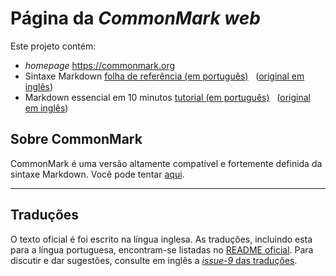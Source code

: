 # Página da *CommonMark web*

Este projeto contém:
- *homepage* https://commonmark.org 
- Sintaxe Markdown [folha de referência (em português)](https://commonmark.org/help-pt/) &nbsp; ([original em inglês](https://commonmark.org/help/))
- Markdown essencial em 10 minutos [tutorial (em português)](https://commonmark.org/help-pt/tutorial/) &nbsp; ([original em inglês](https://commonmark.org/help/tutorial))

## Sobre CommonMark

CommonMark é uma versão altamente compatível e fortemente definida da sintaxe Markdown. Você pode tentar [aqui](https://spec.commonmark.org/dingus/).

-----

## Traduções

O texto oficial é foi escrito na língua inglesa. As traduções, incluindo esta para a língua portuguesa, encontram-se listadas no [README oficial](README.md).
Para discutir e dar sugestões, consulte em inglês a [*issue-9* das traduções](https://github.com/commonmark/commonmark-web/issues/9).
